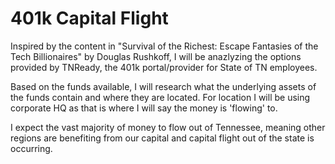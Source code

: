 # 401k Capital Flight

Inspired by the content in "Survival of the Richest: Escape Fantasies of the Tech Billionaires" by Douglas Rushkoff, I will be anazlyzing the options provided by TNReady, the 401k portal/provider for State of TN employees.

Based on the funds available, I will research what the underlying assets of the funds contain and where they are located. For location I will be using corporate HQ as that is where I will say the money is 'flowing' to. 

I expect the vast majority of money to flow out of Tennessee, meaning other regions are benefiting from our capital and capital flight out of the state is occurring. 

